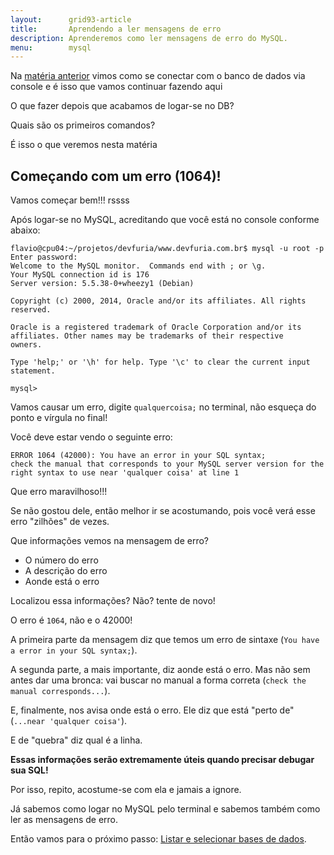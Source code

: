 ```yaml
---
layout:      grid93-article
title:       Aprendendo a ler mensagens de erro
description: Aprenderemos como ler mensagens de erro do MySQL.
menu:        mysql
---
```


Na [matéria anterior](../mysql-pelo-terminal/) vimos como se conectar com o banco de dados via console e é isso que vamos continuar fazendo aqui

O que fazer depois que acabamos de logar-se no DB?

Quais são os primeiros comandos?

É isso o que veremos nesta matéria


Começando com um erro (1064)!
---

Vamos começar bem!!! rssss

Após logar-se no MySQL, acreditando que você está no console conforme abaixo:

    flavio@cpu04:~/projetos/devfuria/www.devfuria.com.br$ mysql -u root -p
    Enter password: 
    Welcome to the MySQL monitor.  Commands end with ; or \g.
    Your MySQL connection id is 176
    Server version: 5.5.38-0+wheezy1 (Debian)

    Copyright (c) 2000, 2014, Oracle and/or its affiliates. All rights reserved.

    Oracle is a registered trademark of Oracle Corporation and/or its
    affiliates. Other names may be trademarks of their respective
    owners.

    Type 'help;' or '\h' for help. Type '\c' to clear the current input statement.

    mysql> 

Vamos causar um erro, digite `qualquercoisa;` no terminal, não esqueça do ponto e vírgula no final!

Você deve estar vendo o seguinte erro:

    ERROR 1064 (42000): You have an error in your SQL syntax;
    check the manual that corresponds to your MySQL server version for the right syntax to use near 'qualquer coisa' at line 1

Que erro maravilhoso!!!

Se não gostou dele, então melhor ir se acostumando, pois você verá esse erro "zilhões" de vezes.

Que informações vemos na mensagem de erro?

- O número do erro
- A descrição do erro
- Aonde está o erro

Localizou essa informações? Não? tente de novo!

O erro é `1064`, não e o 42000!

A primeira parte da mensagem diz que temos um erro de sintaxe (`You have a error in your SQL syntax;`).

A segunda parte, a mais importante, diz aonde está o erro. Mas não sem antes dar uma bronca: vai buscar no manual a
forma correta (`check the manual corresponds...`).

E, finalmente, nos avisa onde está o erro. Ele diz que está "perto de" (`...near 'qualquer coisa'`).

E de "quebra" diz qual é a linha.

__Essas informações serão extremamente úteis quando precisar debugar sua SQL!__

Por isso, repito, acostume-se com ela e jamais a ignore.

Já sabemos como logar no MySQL pelo terminal e sabemos também como ler as mensagens de erro.

Então vamos para o próximo passo: [Listar e selecionar bases de dados](../mysql-listar-base/).